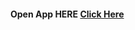 #### Open App HERE <a target="_blank" href="https://dreamy-seahorse-c13cce.netlify.app/" > Click Here </a>